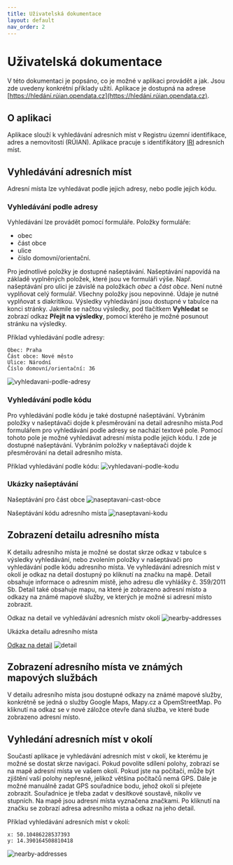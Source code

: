 ```yaml
---
title: Uživatelská dokumentace
layout: default
nav_order: 2
---
```


# Uživatelská dokumentace
V této dokumentaci je popsáno, co je možné v aplikaci provádět a jak. Jsou zde uvedeny konkrétní příklady užití. Aplikace je dostupná na adrese [https://hledání.rúian.opendata.cz](https://hledání.rúian.opendata.cz).

## O aplikaci
Aplikace slouží k vyhledávání adresních míst v Registru územní identifikace, adres a nemovitostí (RÚIAN). Aplikace pracuje s identifikátory [IRI](https://ofn.gov.cz/propojená-data/draft/#RÚIAN) adresních míst.

## Vyhledávání adresních míst
Adresní místa lze vyhledávat podle jejich adresy, nebo podle jejich kódu.

### Vyhledávání podle adresy
Vyhledávání lze provádět pomocí formuláře. Položky formuláře:
- obec
- část obce
- ulice
- číslo domovní/orientační.

Pro jednotlivé položky je dostupné našeptávání. Našeptávání napovídá na základě vyplněných položek, které jsou ve formuláři výše. Např. našeptávání pro ulici je závislé na položkách *obec* a *část obce*. Není nutné vyplňovat celý formulář. Všechny položky jsou nepovinné. Údaje je nutné vyplňovat s diakritikou. Výsledky vyhledávání jsou dostupné v tabulce na konci stránky. Jakmile se načtou výsledky, pod tlačítkem **Vyhledat** se zobrazí odkaz **Přejít na výsledky**, pomocí kterého je možné posunout stránku na výsledky.

Příklad vyhledávání podle adresy:
```
Obec: Praha
Část obce: Nové město
Ulice: Národní
Číslo domovní/orientační: 36
```
![vyhledavani-podle-adresy](./assets/search-form.png)

### Vyhledávání podle kódu
Pro vyhledávání podle kódu je také dostupné našeptávání. Vybráním položky v našeptávači dojde k přesměrování na detail adresního místa.Pod formulářem pro vyhledávání podle adresy se nachází textové pole. Pomocí tohoto pole je možné vyhledávat adresní místa podle jejich kódu.
I zde je dostupné našeptávání. Vybráním položky v našeptávači dojde k přesměrování na detail adresního místa.

Příklad vyhledávání podle kódu:
![vyhledavani-podle-kodu](./assets/search-code.png)

### Ukázky našeptávání
Našeptávání pro část obce
![naseptavani-cast-obce](./assets/district-suggestion.png)

Našeptávání kódu adresního místa
![naseptavani-kodu](./assets/code-suggestion.png)


## Zobrazení detailu adresního místa
K detailu adresního místa je možné se dostat skrze odkaz v tabulce s výsledky vyhledávání, nebo zvolením položky v našeptávači pro vyhledávání podle kódu adresního místa. Ve vyhledávání adresních míst v okolí je odkaz na detail dostupný po kliknutí na značku na mapě. Detail obsahuje informace o adresním místě, jeho adresu dle vyhlášky č. 359/2011 Sb. Detail také obsahuje mapu, na které je zobrazeno adresní místo a odkazy na známé mapové služby, ve kterých je možné si adresní místo zobrazit.

Odkaz na detail ve vyhledávání adresních místv okolí
![nearby-addresses](./assets/nearby-addresses.png)

Ukázka detailu adresního místa

[Odkaz na detail](https://hledání.rúian.opendata.cz/adresni-mista/28344987)
![detail](./assets/detail.png)

## Zobrazení adresního místa ve známých mapových službách
V detailu adresního místa jsou dostupné odkazy na známé mapové služby, konkrétně se jedná o služby Google Maps, Mapy.cz a OpemStreetMap. Po kliknutí na odkaz se v nové záložce otevře daná služba, ve které bude zobrazeno adresní místo.

## Vyhledání adresních míst v okolí
Součastí aplikace je vyhledávání adresních míst v okolí, ke kterému je možné se dostat skrze navigaci. Pokud povolíte sdílení polohy, zobrazí se na mapě adresní místa ve vašem okolí. Pokud jste na počítači, může být zjištění vaší polohy nepřesné, jelikož většina počítačů nemá GPS. Dále je možné manuálně zadat GPS souřadnice bodu, jehož okolí si přejete zobrazit. Souřadnice je třeba zadat v desítkové soustavě, nikoliv ve stupních. Na mapě jsou adresní místa vyznačena značkami. Po kliknutí na značku se zobrazí adresa adresního místa a odkaz na jeho detail.

Příklad vyhledávání adresních míst v okolí:
```
x: 50.10486228537393
y: 14.390164508810418
```

![nearby-addresses](./assets/nearby-addresses.png)
